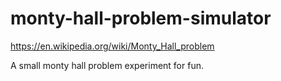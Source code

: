 # monty-hall-problem-simulator

https://en.wikipedia.org/wiki/Monty_Hall_problem

A small monty hall problem experiment for fun.
